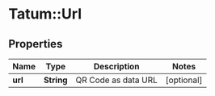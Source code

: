 # Tatum::Url

## Properties
Name | Type | Description | Notes
------------ | ------------- | ------------- | -------------
**url** | **String** | QR Code as data URL | [optional] 

